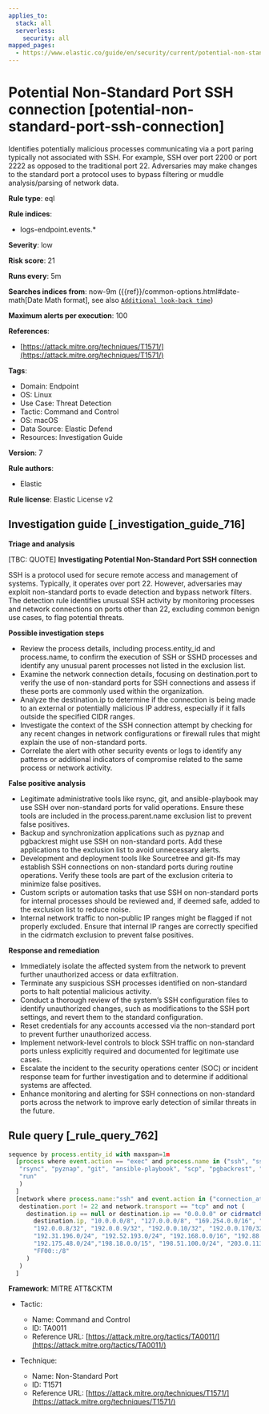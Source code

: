 ```yaml
---
applies_to:
  stack: all
  serverless:
    security: all
mapped_pages:
  - https://www.elastic.co/guide/en/security/current/potential-non-standard-port-ssh-connection.html
---
```


# Potential Non-Standard Port SSH connection [potential-non-standard-port-ssh-connection]

Identifies potentially malicious processes communicating via a port paring typically not associated with SSH. For example, SSH over port 2200 or port 2222 as opposed to the traditional port 22. Adversaries may make changes to the standard port a protocol uses to bypass filtering or muddle analysis/parsing of network data.

**Rule type**: eql

**Rule indices**:

* logs-endpoint.events.*

**Severity**: low

**Risk score**: 21

**Runs every**: 5m

**Searches indices from**: now-9m ({{ref}}/common-options.html#date-math[Date Math format], see also [`Additional look-back time`](docs-content://solutions/security/detect-and-alert/create-detection-rule.md#rule-schedule))

**Maximum alerts per execution**: 100

**References**:

* [https://attack.mitre.org/techniques/T1571/](https://attack.mitre.org/techniques/T1571/)

**Tags**:

* Domain: Endpoint
* OS: Linux
* Use Case: Threat Detection
* Tactic: Command and Control
* OS: macOS
* Data Source: Elastic Defend
* Resources: Investigation Guide

**Version**: 7

**Rule authors**:

* Elastic

**Rule license**: Elastic License v2

## Investigation guide [_investigation_guide_716]

**Triage and analysis**

[TBC: QUOTE]
**Investigating Potential Non-Standard Port SSH connection**

SSH is a protocol used for secure remote access and management of systems. Typically, it operates over port 22. However, adversaries may exploit non-standard ports to evade detection and bypass network filters. The detection rule identifies unusual SSH activity by monitoring processes and network connections on ports other than 22, excluding common benign use cases, to flag potential threats.

**Possible investigation steps**

* Review the process details, including process.entity_id and process.name, to confirm the execution of SSH or SSHD processes and identify any unusual parent processes not listed in the exclusion list.
* Examine the network connection details, focusing on destination.port to verify the use of non-standard ports for SSH connections and assess if these ports are commonly used within the organization.
* Analyze the destination.ip to determine if the connection is being made to an external or potentially malicious IP address, especially if it falls outside the specified CIDR ranges.
* Investigate the context of the SSH connection attempt by checking for any recent changes in network configurations or firewall rules that might explain the use of non-standard ports.
* Correlate the alert with other security events or logs to identify any patterns or additional indicators of compromise related to the same process or network activity.

**False positive analysis**

* Legitimate administrative tools like rsync, git, and ansible-playbook may use SSH over non-standard ports for valid operations. Ensure these tools are included in the process.parent.name exclusion list to prevent false positives.
* Backup and synchronization applications such as pyznap and pgbackrest might use SSH on non-standard ports. Add these applications to the exclusion list to avoid unnecessary alerts.
* Development and deployment tools like Sourcetree and git-lfs may establish SSH connections on non-standard ports during routine operations. Verify these tools are part of the exclusion criteria to minimize false positives.
* Custom scripts or automation tasks that use SSH on non-standard ports for internal processes should be reviewed and, if deemed safe, added to the exclusion list to reduce noise.
* Internal network traffic to non-public IP ranges might be flagged if not properly excluded. Ensure that internal IP ranges are correctly specified in the cidrmatch exclusion to prevent false positives.

**Response and remediation**

* Immediately isolate the affected system from the network to prevent further unauthorized access or data exfiltration.
* Terminate any suspicious SSH processes identified on non-standard ports to halt potential malicious activity.
* Conduct a thorough review of the system’s SSH configuration files to identify unauthorized changes, such as modifications to the SSH port settings, and revert them to the standard configuration.
* Reset credentials for any accounts accessed via the non-standard port to prevent further unauthorized access.
* Implement network-level controls to block SSH traffic on non-standard ports unless explicitly required and documented for legitimate use cases.
* Escalate the incident to the security operations center (SOC) or incident response team for further investigation and to determine if additional systems are affected.
* Enhance monitoring and alerting for SSH connections on non-standard ports across the network to improve early detection of similar threats in the future.


## Rule query [_rule_query_762]

```js
sequence by process.entity_id with maxspan=1m
  [process where event.action == "exec" and process.name in ("ssh", "sshd") and not process.parent.name in (
   "rsync", "pyznap", "git", "ansible-playbook", "scp", "pgbackrest", "git-lfs", "expect", "Sourcetree", "ssh-copy-id",
   "run"
   )
  ]
  [network where process.name:"ssh" and event.action in ("connection_attempted", "connection_accepted") and
   destination.port != 22 and network.transport == "tcp" and not (
     destination.ip == null or destination.ip == "0.0.0.0" or cidrmatch(
       destination.ip, "10.0.0.0/8", "127.0.0.0/8", "169.254.0.0/16", "172.16.0.0/12", "192.0.0.0/24", "192.0.0.0/29",
       "192.0.0.8/32", "192.0.0.9/32", "192.0.0.10/32", "192.0.0.170/32", "192.0.0.171/32", "192.0.2.0/24",
       "192.31.196.0/24", "192.52.193.0/24", "192.168.0.0/16", "192.88.99.0/24", "224.0.0.0/4", "100.64.0.0/10",
       "192.175.48.0/24","198.18.0.0/15", "198.51.100.0/24", "203.0.113.0/24", "240.0.0.0/4", "::1", "FE80::/10",
       "FF00::/8"
     )
   )
  ]
```

**Framework**: MITRE ATT&CKTM

* Tactic:

    * Name: Command and Control
    * ID: TA0011
    * Reference URL: [https://attack.mitre.org/tactics/TA0011/](https://attack.mitre.org/tactics/TA0011/)

* Technique:

    * Name: Non-Standard Port
    * ID: T1571
    * Reference URL: [https://attack.mitre.org/techniques/T1571/](https://attack.mitre.org/techniques/T1571/)



